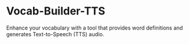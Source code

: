 # Vocab-Builder-TTS
Enhance your vocabulary with a tool that provides word definitions and generates Text-to-Speech (TTS) audio.
